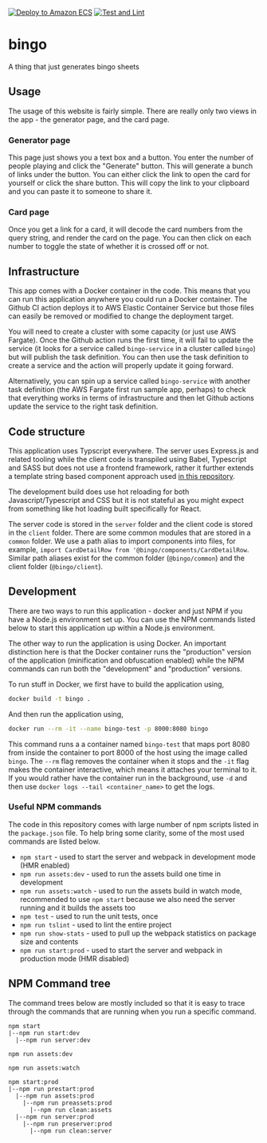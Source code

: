 [![Deploy to Amazon ECS](https://github.com/YashdalfTheGray/bingo/actions/workflows/ci.yml/badge.svg)](https://github.com/YashdalfTheGray/bingo/actions/workflows/ci.yml)
[![Test and Lint](https://github.com/YashdalfTheGray/bingo/actions/workflows/tests.yml/badge.svg)](https://github.com/YashdalfTheGray/bingo/actions/workflows/tests.yml)

# bingo

A thing that just generates bingo sheets

## Usage

The usage of this website is fairly simple. There are really only two views in the app - the generator page, and the card page.

### Generator page

This page just shows you a text box and a button. You enter the number of people playing and click the "Generate" button. This will generate a bunch of links under the button. You can either click the link to open the card for yourself or click the share button. This will copy the link to your clipboard and you can paste it to someone to share it.

### Card page

Once you get a link for a card, it will decode the card numbers from the query string, and render the card on the page. You can then click on each number to toggle the state of whether it is crossed off or not.

## Infrastructure

This app comes with a Docker container in the code. This means that you can run this application anywhere you could run a Docker container. The Github CI action deploys it to AWS Elastic Container Service but those files can easily be removed or modified to change the deployment target.

You will need to create a cluster with some capacity (or just use AWS Fargate). Once the Github action runs the first time, it will fail to update the service (it looks for a service called `bingo-service` in a cluster called `bingo`) but will publish the task definition. You can then use the task definition to create a service and the action will properly update it going forward.

Alternatively, you can spin up a service called `bingo-service` with another task definition (the AWS Fargate first run sample app, perhaps) to check that everything works in terms of infrastructure and then let Github actions update the service to the right task definition.

## Code structure

This application uses Typscript everywhere. The server uses Express.js and related tooling while the client code is transpiled using Babel, Typescript and SASS but does not use a frontend framework, rather it further extends a template string based component approach used [in this repository](https://github.com/YashdalfTheGray/yashdalfthegray.github.io).

The development build does use hot reloading for both Javascript/Typescript and CSS but it is not stateful as you might expect from something like hot loading built specifically for React.

The server code is stored in the `server` folder and the client code is stored in the `client` folder. There are some common modules that are stored in a `common` folder. We use a path alias to import components into files, for example, `import CardDetailRow from '@bingo/components/CardDetailRow`. Similar path aliases exist for the common folder (`@bingo/common`) and the client folder (`@bingo/client`).

## Development

There are two ways to run this application - docker and just NPM if you have a Node.js environment set up. You can use the NPM commands listed below to start this application up within a Node.js environment.

The other way to run the application is using Docker. An important distinction here is that the Docker container runs the "production" version of the application (minification and obfuscation enabled) while the NPM commands can run both the "development" and "production" versions.

To run stuff in Docker, we first have to build the application using,

```sh
docker build -t bingo .
```

And then run the application using,

```sh
docker run --rm -it --name bingo-test -p 8000:8080 bingo
```

This command runs a a container named `bingo-test` that maps port 8080 from inside the container to port 8000 of the host using the image called `bingo`. The `--rm` flag removes the container when it stops and the `-it` flag makes the container interactive, which means it attaches your terminal to it. If you would rather have the container run in the background, use `-d` and then use `docker logs --tail <container_name>` to get the logs.

### Useful NPM commands

The code in this repository comes with large number of npm scripts listed in the `package.json` file. To help bring some clarity, some of the most used commands are listed below.

- `npm start` - used to start the server and webpack in development mode (HMR enabled)
- `npm run assets:dev` - used to run the assets build one time in development
- `npm run assets:watch` - used to run the assets build in watch mode, recommended to use `npm start` because we also need the server running and it builds the assets too
- `npm test` - used to run the unit tests, once
- `npm run tslint` - used to lint the entire project
- `npm run show-stats` - used to pull up the webpack statistics on package size and contents
- `npm run start:prod` - used to start the server and webpack in production mode (HMR disabled)

## NPM Command tree

The command trees below are mostly included so that it is easy to trace through the commands that are running when you run a specific command.

```
npm start
|--npm run start:dev
  |--npm run server:dev

npm run assets:dev

npm run assets:watch

npm start:prod
|--npm run prestart:prod
  |--npm run assets:prod
    |--npm run preassets:prod
      |--npm run clean:assets
  |--npm run server:prod
    |--npm run preserver:prod
      |--npm run clean:server
```
